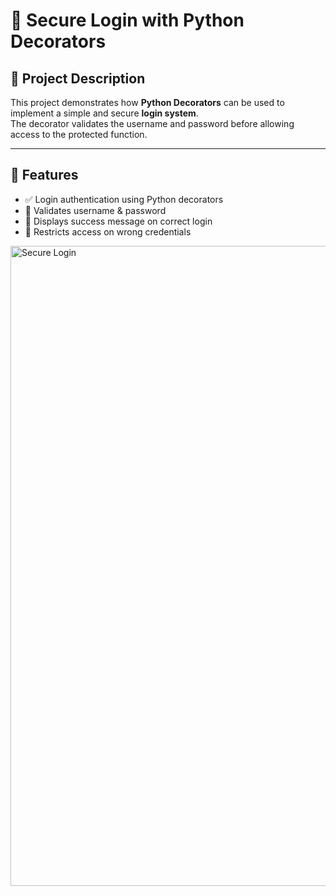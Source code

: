 # 🔐 Secure Login with Python Decorators  

## 📌 Project Description  
This project demonstrates how **Python Decorators** can be used to implement a simple and secure **login system**.  
The decorator validates the username and password before allowing access to the protected function.  

---

## 🚀 Features  
- ✅ Login authentication using Python decorators  
- 🔑 Validates username & password  
- 🎉 Displays success message on correct login  
- 🚫 Restricts access on wrong credentials  


<img width="1536" height="1024" alt="Secure Login" src="https://github.com/user-attachments/assets/c057db95-f04b-42d1-b6fc-49f68bba41d8" />
